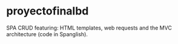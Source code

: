 # proyectofinalbd
SPA CRUD featuring: HTML templates, web requests and the MVC architecture (code in Spanglish).
